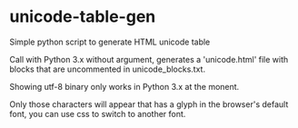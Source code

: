 # unicode-table-gen

Simple python script to generate HTML unicode table

Call with Python 3.x without argument, generates a 'unicode.html' file with blocks that are uncommented in unicode_blocks.txt.

Showing utf-8 binary only works in Python 3.x at the monent.

Only those characters will appear that has a glyph in the browser's default font, you can use css to switch to another font.
